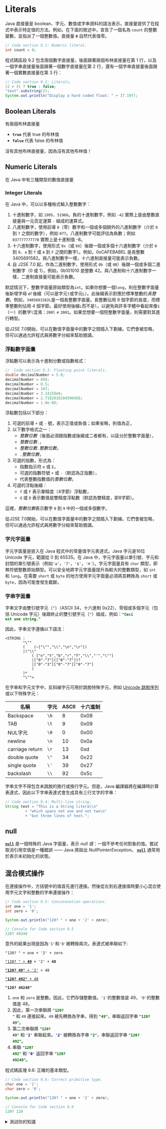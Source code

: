 # Literals

Java 直接量是 boolean、字元、數值或字串資料的語法表示。直接量提供了在程式中表示特定值的方法。例如，在下面的敘述中，宣告了一個名為 `count` 的整數變數，並指派了一個整數值。直接量 **`0`** 自然代表值零。

```java
// Code section 9.1: Numeric literal.
int count = 0;
```

程式碼區段 9.2 包含兩個數字直接量，後面跟著兩個布林直接量在第 1 行，以及一個字串直接量後面跟著一個數字直接量在第 2 行，還有一個字串直接量後面跟著一個實數直接量在第 3 行：

```java
// Code section 9.2: Literals.
(2 > 3) ? true : false;
"text".substring(2);
System.out.println("Display a hard coded float: " + 37.19f);
```

## Boolean Literals
有兩個布林直接量

- **`true`** 代表 true 的布林值
- **`false`** 代表 false 的布林值

沒有其他布林直接量，因為沒有其他布林值！

## Numeric Literals

在 Java 中有三種類型的數值直接量

### Integer Literals

在 Java 中，可以以多種格式輸入整數數字：

1. 十進制數字，如  `1995`、`51966`。負的十進制數字，例如 `-42` 實際上是由整數直接量與一元否定運算 `-` 組成的運算式。
2. 八進制數字，使用前導 `0`（零）數字和一個或多個額外的八進制數字（介於 `0` 到 `7` 之間的數字），例如 `077`。八進制數字可能評估為負數；例如 `037777777770` 實際上是十進制值 -8。
3. 十六進制數字，使用形式 `0x`（或 `0X`）後跟一個或多個十六進制數字（介於 `0` 到 `9`、`a` 到 `f` 或 `A` 到 `F` 之間的數字）。例如，0xCAFEBABEL 是長整數 3405691582。與八進制數字一樣，十六進制直接量可能表示負數。
4. 自 J2SE 7.0 起，作為二進制數字，使用形式 `0b`（或 `0B`）後跟一個或多個二進制數字（0 或 1）。例如，0b101010 是整數 42。與八進制和十六進制數字一樣，二進制直接量可能表示負數。

默認情況下，整數字面量原始類型為`int`。如果你想要一個`long`，則在整數字面量後新增字母 *el* 後綴（可以是字元`l`或字元`L`）。此後綴表示對應於標準整數的*長整數*。例如，`3405691582L`是一個長整數字面量。長整數佔用 8 個字節的長度，而標準整數則佔用 4 個字節。最好使用後綴`L`而不是`l`，以避免與許多字體中看起來像`1`（一）的數字`l`混淆：`200l` ≠ `2001`。如果您想要一個短整數字面量，則需要對其進行轉型。

從J2SE 7.0開始，可以在數值字面量中的數字之間插入下劃線。它們會被忽略，但可以通過允許程式員將數字分組來幫助閱讀。

### 浮點數字面量

浮點數可以表示為十進制分數或指數格式：

```java
//	Code section 9.3: Floating point literals.
double decimalNumber = 5.0;
decimalNumber = 89d;
decimalNumber = 0.5;
decimalNumber = 10f;
decimalNumber = 3.14159e0;
decimalNumber = 2.718281828459045D;
decimalNumber = 1.0e-6D;
```

浮點數包括以下部分：
1. 可選的前導 `+` 或 `-` 號，表示正值或負值；如果省略，則值為正，
2. 以下數字格式之一：
   - *整數位數*（後面必須跟指數或後綴或二者都有，以區分於整數字面量），
   - *整數位數*`.`，
   - *整數位數*`.`*整數位數*，
   - `.`*整數位數*，
3. 可選的指數，形式為：
   - 指數指示符 `e` 或 `E`，
   - 可選的指數符號 `+` 或 `-`（默認為正指數），
   - 代表整數指數值的*整數位數*，
4. 可選的浮點後綴：
   - `f` 或 `F` 表示單精度（4字節）浮點數，
   - `d` 或 `D` 表示數值是雙精度浮點數（默認為雙精度，即8字節）。

這裡，*整數位數*表示數字 `0` 到 `9` 中的一個或多個數字。

從J2SE 7.0開始，可以在數值字面量中的數字之間插入下劃線。它們會被忽略，但可以通過允許程式員將數字分組來幫助閱讀。

### 字元字面量

字元字面量是嵌入在 Java 程式中的常量值字元表達式。Java 字元是16位 Unicode 字元，範圍從 0 到 65535。在 Java 中，字元字面量以單引號、字元和封閉的單引號表示（例如`'a'`，`'7'`，`'$'`，`'π'`）。字元字面量具有 `char` 類型，即無符號整數原始類型。可以安全地將字元字面量提升為較大的整數類型，如 `int` 和 `long`。在需要 `short` 或 `byte` 的地方使用字元字面量必須將其轉換為 `short` 或 `byte`，因為可能會發生截斷。

### 字串字面量
字串文字由雙引號字元（`"`）（ASCII 34，十六進制 0x22）、零個或多個字元（包括 Unicode 字元）後跟終止的雙引號字元（`"`）組成，例如：<code><span style="color:DarkGreen; text-decoration: none; font-weight: bold;">"Ceci est une string."</span></code>

因此，字串文字遵循以下語法：

```
<STRING :
        "\""
        (    (~["\"","\\","\n","\r"])
        |("\\"
            ( ["n","t","b","r","f","\\","'","\""]
            |["0"-"7"](["0"-"7"])? 
            |["0"-"3"]["0"-"7"]["0"-"7"]
            )
        )*
        "\"">
```

在字串和字元文字中，反斜線字元可用於跳脫特殊字元，例如 [Unicode 跳脫序列](https://en.wikibooks.org/wiki/Java_Programming/Syntax/Unicode_Escape_Sequences) 或以下特殊字元：

| 名稱            | 字元 | ASCII | 十六進制 |
|----------------|------|-------|---------|
| Backspace      | `\b` | 8   | 0x08    |
| TAB            | `\t` | 9   | 0x09    |
| NUL字元         | `\0` | 0   | 0x00    |
| newline        | `\n` | 10  | 0x0a    |
| carriage return| `\r` | 13  | 0xd     |
| double quote   | `\"` | 34  | 0x22    |
| single quote   | `\'` | 39  | 0x27    |
| backslash      | `\\` | 92  | 0x5c    |

字串文字不得包含未跳脫的換行或換行字元。但是，Java 編譯器將在編譯時計算表達式，因此以下字串表達式會生成具有三行文字的字串：

```java
// Code section 9.4: Multi-line string.
String text = "This is a String literal\n"
         + "which spans not one and not two\n"
         + "but three lines of text.";
```

## null

[**`null`**](https://en.wikibooks.org/wiki/Java_Programming/Literals/null) 是一個特殊的 Java 字面量，表示 *null 值*：一個不參考任何對象的值。嘗試取消引用空值是一種錯誤 —— Java 將拋出 *NullPointerException*。 [**`null`**](https://en.wikibooks.org/wiki/Java_Programming/Literals/null) 通常用於表示未初始化的狀態。

## 混合模式操作

在連接操作中，方括號中的值首先進行連接。然後從左到右連接值時要小心混合使用字元文字和整數的字串連接操作：

```java
// Code section 9.5: Concatenation operations.
int one = '1';
int zero = '0';

System.out.println("120? " + one + '2' + zero);
```

```java
// Console for Code section 9.5
120? 49248
```

意外的結果出現是因為`'1'`和`'0'`被轉換兩次。表達式被串聯如下:

<code>"120? " + one + '2' + zero</code>

<code><u>"120? " + <b>49</b></u> + '2' + <b>48</b></code>

<code><u><b>"120? 49"</b> + '2'</u> + 48</code>

<code><u><b>"120? 492"</b> + 48</u></code>

<code><b>"120? 49248"</b></code>

1. `one` 和 `zero` 是整數。因此，它們存儲整數值。`'1'`的整數值是 49，`'0'`的整數值是 48。
2. 因此，第一次串聯將 <code><span style="color:DarkGreen; text-decoration: none; font-weight: bold;">"120? "</span></code> 和 `49` 連接起來。`49` 被先轉換為字串，得到 <code><span style="color:DarkGreen; text-decoration: none; font-weight: bold;">"49"</span></code>，串聯返回字串 <code><span style="color:DarkGreen; text-decoration: none; font-weight: bold;">"120? 49"</span></code>。
3. 第二次串聯將 <code><span style="color:DarkGreen; text-decoration: none; font-weight: bold;">"120? 49"</span></code> 和 <code><span style="color:DarkBlue; text-decoration: none; font-weight: bold;">'2'</span></code> 串聯起來。<code><span style="color:DarkBlue; text-decoration: none; font-weight: bold;">'2'</span></code> 被轉換為字串 <code><span style="color:DarkGreen; text-decoration: none; font-weight: bold;">"2"</span></code>，串聯返回字串 <code><span style="color:DarkGreen; text-decoration: none; font-weight: bold;">"120? 492"</span></code>。
4. 串聯 <code><span style="color:DarkGreen; text-decoration: none; font-weight: bold;">"120? 492"</span></code> 和 <code><span style="color:DarkBlue; text-decoration: none; font-weight: bold;">'0'</span></code> 返回字串 <code><span style="color:DarkGreen; text-decoration: none; font-weight: bold;">"120? 49248"</span></code>。

程式碼區塊 9.6: 正確的基本類型。

```java
// Code section 9.6: Correct primitive type.
char one = '1';
char zero = '0';

System.out.println("120? " + one + '2' + zero);
```

```java
// Console for Code section 9.6
120? 120
```

<details>
<summary>測試你的知識</summary>

問題 9.1：考慮以下程式碼：

```java
// Question 9.1: New concatenation operations.
int one = '1';
int zero = '0';

System.out.println("  3? " + (one + '2' + zero));
System.out.println("102? " + 100 + '2' + 0);
System.out.println("102? " + (100 + '2' + 0));
```

```
// Console for Question 9.1
  3? 147
102? 10020
102? 150
```

解釋所看到的結果。

<details>
<summary>答案</summary>

對於第一行：

<code>" 3? " + (one + '2' + zero)</code>

<code>" 3? " + (<u><b>49</b> + '2'</u> + <b>48</b>)</code>

<code>" 3? " + (<u><b>99</b> + 48</u>)</code>

<code><u>" 3? " + <b>147</b></u></code>

<code><b>" 3? 147"</b></code>

對於第二行：

<code><u>"102? " + 100</u> + '2' + 0</code>

<code><u><b>"102? 100"</b> + '2'</u> + 0</code>

<code><u><b>"102? 1002"</b> + 0</u></code>

<code><b>"102? 10020"</b></code>

對於最後一行：

<code>"102? " + (<u>100 + '2'</u> + 0)</code>

<code>"102? " + (<u><b>150</b> + 0</u>)</code>

<code><u>"102? " + <b>150</b></u></code>

<code><b>"102? 150"</b></code>

</details>
</details>
